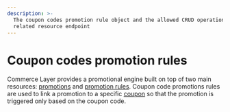```yaml
---
description: >-
  The coupon codes promotion rule object and the allowed CRUD operations on the
  related resource endpoint
---
```


# Coupon codes promotion rules

Commerce Layer provides a promotional engine built on top of two main resources: [promotions](https://docs.commercelayer.io/api/resources/promotions) and [promotion rules](https://docs.commercelayer.io/api/resources/promotion\_rules). Coupon code promotions rules are used to link a promotion to a specific [coupon](https://docs.commercelayer.io/api/resources/coupons) so that the promotion is triggered only based on the coupon code.
